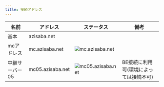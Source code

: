 ```yaml
---
title: 接続アドレス
---
```


| 名前                 | アドレス            | ステータス                                                                                         | 備考                                   | 
| -------------------- | ------------------- | -------------------------------------------------------------------------------------------------- | -------------------------------------- | 
| 基本                 | azisaba.net         |                                                                                                    |                                        | 
| mcアドレス           | mc.azisaba.net      | ![mc.azisaba.net](https://badgen.net/uptime-robot/status/m789239905-6a57f98e80dc6ee8a45f3696)      |                                        | 
| 中継サーバー05       | mc05.azisaba.net    | ![mc05.azisaba.net](https://badgen.net/uptime-robot/status/m789060217-2144fdfa2893ca6f0f3dfc45)    | BE接続に利用可(環境によっては接続不可) | 